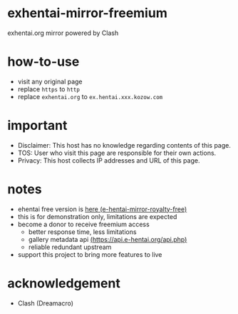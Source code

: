 # exhentai-mirror-freemium
exhentai.org mirror powered by Clash

# how-to-use
- visit any original page
- replace `https` to `http`
- replace `exhentai.org` to `ex.hentai.xxx.kozow.com`

# important
- Disclaimer: This host has no knowledge regarding contents of this page.
- TOS: User who visit this page are responsible for their own actions.
- Privacy: This host collects IP addresses and URL of this page.

# notes
- ehentai free version is [here (e-hentai-mirror-royalty-free)](https://github.com/foxe6/e-hentai-mirror-royalty-free)
- this is for demonstration only, limitations are expected
- become a donor to receive freemium access
  - better response time, less limitations
  - gallery metadata api [(https://api.e-hentai.org/api.php)](https://api.e-hentai.org/api.php)
  - reliable redundant upstream
- support this project to bring more features to live

# acknowledgement
- Clash (Dreamacro)

